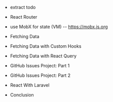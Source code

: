 - extract todo
- React Router

- use MobX for state (VM) -- https://mobx.js.org

- Fetching Data
- Fetching Data with Custom Hooks
- Fetching Data with React Query

- GitHub Issues Project: Part 1
- GitHub Issues Project: Part 2

- React With Laravel
- Conclusion
